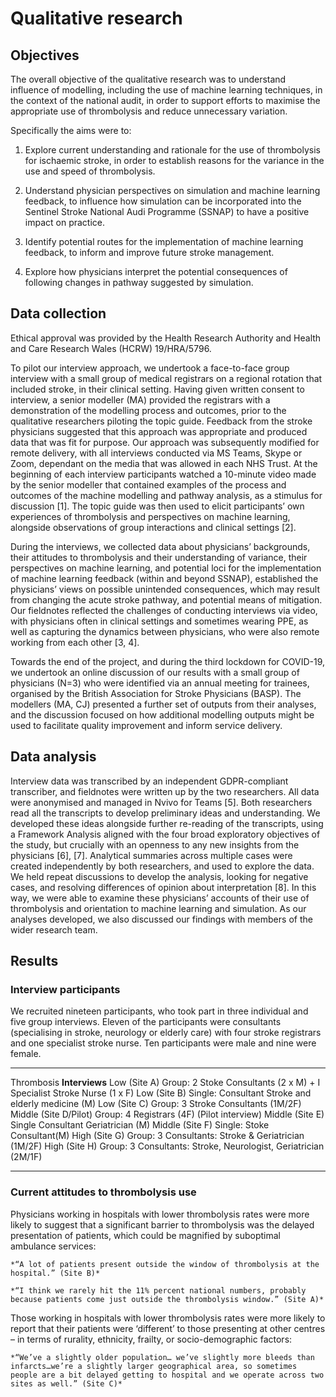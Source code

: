 # Qualitative research

## Objectives

The overall objective of the qualitative research was to understand influence of modelling, including the use of machine learning techniques, in the context of the national audit, in order to support efforts to maximise the appropriate use of thrombolysis and reduce unnecessary variation. 

Specifically the aims were to:

1. Explore current understanding and rationale for the use of thrombolysis for ischaemic stroke, in order to establish reasons for the variance in the use and speed of thrombolysis.

2. Understand physician perspectives on simulation and machine learning feedback, to influence how simulation can be incorporated into the Sentinel Stroke National Audi Programme (SSNAP) to have a positive impact on practice. 

3. Identify potential routes for the implementation of machine learning feedback, to inform and improve future stroke management.

4. Explore how physicians interpret the potential consequences of following changes in pathway suggested by simulation.

## Data collection

Ethical approval was provided by the Health Research Authority and Health and Care Research Wales (HCRW) 19/HRA/5796.

To pilot our interview approach, we undertook a face-to-face group interview with a small group of medical registrars on a regional rotation that included stroke, in their clinical setting. Having given written consent to interview, a senior modeller (MA) provided the registrars with a demonstration of the modelling process and outcomes, prior to the qualitative researchers piloting the topic guide. Feedback from the stroke physicians suggested that this approach was appropriate and produced data that was fit for purpose.
Our approach was subsequently modified for remote delivery, with all interviews conducted via MS Teams, Skype or Zoom, dependant on the media that was allowed in each NHS Trust. At the beginning of each interview participants watched a 10-minute video made by the senior modeller that contained examples of the process and outcomes of the machine modelling and pathway analysis, as a stimulus for discussion [1]. The topic guide was then used to elicit participants’ own experiences of thrombolysis and perspectives on machine learning, alongside observations of group interactions and clinical settings [2].

During the interviews, we collected data about physicians’ backgrounds, their attitudes to thrombolysis and their understanding of variance, their perspectives on machine learning, and potential loci for the implementation of machine learning feedback (within and beyond SSNAP), established the physicians’ views on possible unintended consequences, which may result from changing the acute stroke pathway, and potential means of mitigation. Our fieldnotes reflected the challenges of conducting interviews via video, with physicians often in clinical settings and sometimes wearing PPE, as well as capturing the dynamics between physicians, who were also remote working from each other [3, 4].

Towards the end of the project, and during the third lockdown for COVID-19, we undertook an online discussion of our results with a small group of physicians (N=3) who were identified via an annual meeting for trainees, organised by the British Association for Stroke Physicians (BASP). The modellers (MA, CJ) presented a further set of outputs from their analyses, and the discussion focused on how additional modelling outputs might be used to facilitate quality improvement and inform service delivery.

## Data analysis

Interview data was transcribed by an independent GDPR-compliant transcriber, and fieldnotes were written up by the two researchers. All data were anonymised and managed in Nvivo for Teams [5]. Both researchers read all the transcripts to develop preliminary ideas and understanding. We developed these ideas alongside further re-reading of the transcripts, using a Framework Analysis aligned with the four broad exploratory objectives of the study, but crucially with an openness to any new insights from the physicians [6], [7]. Analytical summaries across multiple cases were created independently by both researchers, and used to explore the data. We held repeat discussions to develop the analysis, looking for negative cases, and resolving differences of opinion about interpretation [8]. In this way, we were able to examine these physicians’ accounts of their use of thrombolysis and orientation to machine learning and simulation. As our analyses developed, we also discussed our findings with members of the wider research team.

## Results

### Interview participants

We recruited nineteen participants, who took part in three individual and five group interviews. Eleven of the participants were consultants (specialising in stroke, neurology or elderly care) with four stroke registrars and one specialist stroke nurse. Ten participants were male and nine were female. 

----------------------- ------------------------------------------------------------------------
  Thrombosis              **Interviews**
  Low (Site A)            Group: 2 Stoke Consultants (2 x M) + I Specialist Stroke Nurse (1 x F)
  Low (Site B)            Single: Consultant Stroke and elderly medicine (M)
  Low (Site C)            Group: 3 Stroke Consultants (1M/2F)
  Middle (Site D/Pilot)   Group: 4 Registrars (4F) (Pilot interview)
  Middle (Site E)         Single Consultant Geriatrician (M)
  Middle (Site F)         Single: Stoke Consultant(M)
  High (Site G)           Group: 3 Consultants: Stroke & Geriatrician (1M/2F)
  High (Site H)           Group: 3 Consultants: Stroke, Neurologist, Geriatrician (2M/1F)
  ----------------------- ------------------------------------------------------------------------
  
  


### Current attitudes to thrombolysis use
Physicians working in hospitals with lower thrombolysis rates were more likely to suggest that a significant barrier to thrombolysis was the delayed presentation of patients, which could be magnified by suboptimal ambulance services:

```{admonition} Quote
*“A lot of patients present outside the window of thrombolysis at the hospital.” (Site B)*

*“I think we rarely hit the 11% percent national numbers, probably because patients come just outside the thrombolysis window.” (Site A)*
```

Those working in hospitals with lower thrombolysis rates were more likely to report that their patients were ‘different’ to those presenting at other centres – in terms of rurality, ethnicity, frailty, or socio-demographic factors: 

```{admonition} Quote
*“We’ve a slightly older population… we’ve slightly more bleeds than infarcts…we’re a slightly larger geographical area, so sometimes people are a bit delayed getting to hospital and we operate across two sites as well.” (Site C)*
```



